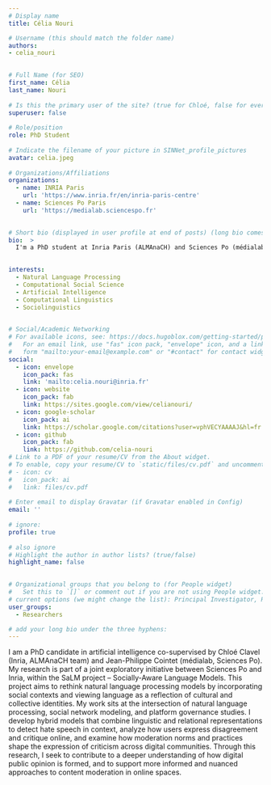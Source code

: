 ```yaml
---
# Display name
title: Célia Nouri

# Username (this should match the folder name)
authors:
- celia_nouri

 
# Full Name (for SEO)
first_name: Célia
last_name: Nouri
 
# Is this the primary user of the site? (true for Chloé, false for everyone else)
superuser: false
 
# Role/position
role: PhD Student
 
# Indicate the filename of your picture in SINNet_profile_pictures
avatar: celia.jpeg
 
# Organizations/Affiliations
organizations:
  - name: INRIA Paris
    url: 'https://www.inria.fr/en/inria-paris-centre'
  - name: Sciences Po Paris
    url: 'https://medialab.sciencespo.fr'

 
# Short bio (displayed in user profile at end of posts) (long bio comes later)
bio:  >
  I'm a PhD student at Inria Paris (ALMAnaCH) and Sciences Po (médialab). I explore how subjectivity, belief systems, and social influence shape opinion dynamics in digital ecosystems. I develop hybrid AI models that combine language and graph-based approaches to better understand online discourse, detect hate speech in context, and map collective ideologies across social networks.

 
interests:
  - Natural Language Processing
  - Computational Social Science
  - Artificial Intelligence
  - Computational Linguistics
  - Sociolinguistics

 
# Social/Academic Networking
# For available icons, see: https://docs.hugoblox.com/getting-started/page-builder/#icons
#   For an email link, use "fas" icon pack, "envelope" icon, and a link in the
#   form "mailto:your-email@example.com" or "#contact" for contact widget.
social:
  - icon: envelope
    icon_pack: fas
    link: 'mailto:celia.nouri@inria.fr'
  - icon: website
    icon_pack: fab
    link: https://sites.google.com/view/celianouri/
  - icon: google-scholar
    icon_pack: ai
    link: https://scholar.google.com/citations?user=vphVECYAAAAJ&hl=fr
  - icon: github
    icon_pack: fab
    link: https://github.com/celia-nouri
# Link to a PDF of your resume/CV from the About widget.
# To enable, copy your resume/CV to `static/files/cv.pdf` and uncomment the lines below.
# - icon: cv
#   icon_pack: ai
#   link: files/cv.pdf
 
# Enter email to display Gravatar (if Gravatar enabled in Config)
email: ''
 
# ignore:
profile: true
 
# also ignore
# Highlight the author in author lists? (true/false)
highlight_name: false

 
# Organizational groups that you belong to (for People widget)
#   Set this to `[]` or comment out if you are not using People widget.
# current options (we might change the list): Principal Investigator, Researchers, Grad Students, Administration, Visitors, Alumni. 
user_groups:
  - Researchers

# add your long bio under the three hyphens:
---
```

I am a PhD candidate in artificial intelligence co-supervised by Chloé Clavel (Inria, ALMAnaCH team) and Jean-Philippe Cointet (médialab, Sciences Po). My research is part of a joint exploratory initiative between Sciences Po and Inria, within the SaLM project – Socially-Aware Language Models. This project aims to rethink natural language processing models by incorporating social contexts and viewing language as a reflection of cultural and collective identities.
My work sits at the intersection of natural language processing, social network modeling, and platform governance studies. I develop hybrid models that combine linguistic and relational representations to detect hate speech in context, analyze how users express disagreement and critique online, and examine how moderation norms and practices shape the expression of criticism across digital communities. Through this research, I seek to contribute to a deeper understanding of how digital public opinion is formed, and to support more informed and nuanced approaches to content moderation in online spaces.
